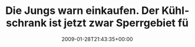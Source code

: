---
retweeted: false
source: <a href="http://twitter.com" rel="nofollow">Twitter Web Client</a>
entities:
  hashtags: []
  symbols: []
  user_mentions: []
  urls: []
display_text_range:
- '0'
- '116'
favorite_count: '0'
id_str: '1156582417'
truncated: false
retweet_count: '0'
id: '1156582417'
created_at: Wed Jan 28 21:43:35 +0000 2009
favorited: false
full_text: Die Jungs warn einkaufen. Der Kühlschrank ist jetzt zwar Sperrgebiet für
  Veganer, aber dafür gabs zünftig Abendbrot.
lang: de
tags:
- pesos/twitter
date: '2009-01-28T21:43:35+00:00'
src: https://twitter.com/bascht/status/1156582417
original_url: https://twitter.com/bascht/status/1156582417
type: twitter_tweet
text: Die Jungs warn einkaufen. Der Kühlschrank ist jetzt zwar Sperrgebiet für Veganer,
  aber dafür gabs zünftig Abendbrot.
title: Die Jungs warn einkaufen. Der Kühlschrank ist jetzt zwar Sperrgebiet fü

---